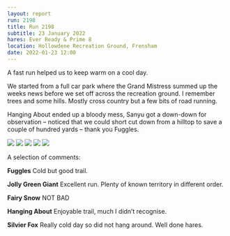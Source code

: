 ```yaml
---
layout: report
run: 2198
title: Run 2198
subtitle: 23 January 2022
hares: Ever Ready & Prime 8
location: Hollowdene Recreation Ground, Frensham
date: 2022-01-23 12:00
---
```

A fast run helped us to keep warm on a cool day.

We started from a full car park where the Grand Mistress summed up the weeks news before we set off across the recreation ground. I remember trees and some hills. Mostly cross country but a few bits of road running.

Hanging About ended up a bloody mess, Sanyu got a down-down for observation – noticed that we could short cut down from a hilltop to save a couple of hundred yards – thank you Fuggles.

<img src="{{ '/assets/img/scribe/2198/2198-1.jpg' | prepend: site.baseurl }}" class="post-img">
<img src="{{ '/assets/img/scribe/2198/2198-2.jpg' | prepend: site.baseurl }}" class="post-img">
<img src="{{ '/assets/img/scribe/2198/2198-3.jpg' | prepend: site.baseurl }}" class="post-img">
<img src="{{ '/assets/img/scribe/2198/2198-4.jpg' | prepend: site.baseurl }}" class="post-img">
<img src="{{ '/assets/img/scribe/2198/2198-5.jpg' | prepend: site.baseurl }}" class="post-img">

A selection of comments:

__Fuggles__ Cold but good trail.

__Jolly Green Giant__ Excellent run. Plenty of known territory in different order.

__Fairy Snow__ NOT BAD

__Hanging About__ Enjoyable trail, much I didn’t recognise.

__Silvier Fox__ Really cold day so did not hang around. Well done hares.

